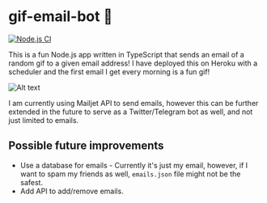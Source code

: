 # gif-email-bot :robot: 
[![Node.js CI](https://github.com/19shubham11/effective-meme/actions/workflows/actions.yml/badge.svg?branch=main)](https://github.com/19shubham11/effective-meme/actions/workflows/actions.yml)

This is a fun Node.js app written in TypeScript that sends an email of a random gif to a given email address! I have deployed this on Heroku with a scheduler and the first email I get every morning is a fun gif!

![Alt text](https://media.giphy.com/media/26tPplGWjN0xLybiU/giphy.gif)


I am currently using Mailjet API to send emails, however this can be further extended in the future to serve as a Twitter/Telegram bot as well, and not just limited to emails.

## Possible future improvements
- Use a database for emails - Currently it's just my email, however, if I want to spam my friends as well, `emails.json` file might not be the safest. 
- Add API to add/remove emails.
